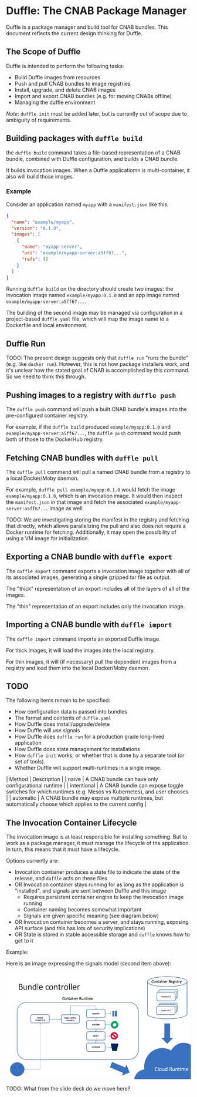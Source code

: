 # Duffle: The CNAB Package Manager

Duffle is a package manager and build tool for CNAB bundles. This document reflects the current design thinking for Duffle.

## The Scope of Duffle

Duffle is intended to perform the following tasks:

- Build Duffle images from resources
- Push and pull CNAB bundles to image registries
- Install, upgrade, and delete CNAB images
- Import and export CNAB bundles (e.g. for moving CNABs offline)
- Managing the duffle environment

*Note:* `duffle init` must be added later, but is currently out of scope due to ambiguity of requirements.

## Building packages with `duffle build`

the `duffle build` command takes a file-based representation of a CNAB bundle, combined with Duffle configuration, and builds a CNAB bundle.

It builds invocation images. When a Duffle applicatiomn is multi-container, it also will build those images.

### Example

Consider an application named `myapp` with a `manifest.json` like this:

```json
{ ​
  "name": "example/myapp",​
  "version": "0.1.0",​
  "images": [​
    { ​
      "name": "myapp-server",​
      "uri": "example/myapp-server:a5ff67...",​
      "refs": []​
    }​
  ]​
}
```

Running `duffle build` on the directory should create two images: the invocation image named `example/myapp:0.1.0` and an app image named `example/myapp-server:a5ff67...`.

The building of the second image may be managed via configuration in a project-based `duffle.yaml` file, which will map the image name to a Dockerfile and local environment.

## Duffle Run

TODO: The present design suggests only that `duffle run` "runs the bundle" (e.g. like `docker run`). However, this is not how package installers work, and it's unclear how the stated goal of CNAB is accomplished by this command. So we need to think this through.

## Pushing images to a registry with `duffle push`

The `duffle push` command will push a built CNAB bundle's images into the pre-configured container registry.

For example, if the `duffle build` produced `example/myapp:0.1.0` and `example/myapp-server:a5ff67...`, the `duffle push` command would push both of those to the DockerHub registry.

## Fetching CNAB bundles with `duffle pull`

The `duffle pull` command will pull a named CNAB bundle from a registry to a local Docker/Moby daemon.

For example, `duffle pull example/myapp:0.1.0` would fetch the image `example/myapp:0.1.0`, which is an invocation image. It would then inspect the `manifest.json` in that image and fetch the associated `example/myapp-server:a5ff67...` image as well.

TODO: We are investigating storing the manifest in the registry and fetching that directly, which allows parallelizing the pull and also does not require a Docker runtime for fetching. Additionally, it may open the possibility of using a VM image for initialization.

## Exporting a CNAB bundle with `duffle export`

The `duffle export` command exports a invocation image together with all of its associated images, generating a single gzipped tar file as output.

The "thick" representation of an export includes all of the layers of all of the images.

The "thin" representation of an export includes only the invocation image.

## Importing a CNAB bundle with `duffle import`

The `duffle import` command imports an exported Duffle image.

For thick images, it will load the images into the local registry.

For thin images, it will (if necessary) pull the dependent images from a registry and load them into the local Docker/Moby daemon.

## TODO

The following items remain to be specified:

- How configuration data is passed into bundles
- The format and contents of `duffle.yaml`
- How Duffle does install/upgrade/delete
- How Duffle will use signals
- How Duffle does `duffle run` for a production grade long-lived application
- How Duffle does state management for installations
- How `duffle init` works, or whether that is done by a separate tool (or set of tools).
- Whether Duffle will support multi-runtimes in a single image.

| Method | Description |
| naive | A CNAB bundle can have only configurational runtime |
| intentional | A CNAB bundle can expose toggle switches for which runtimes (e.g. Mesos vs Kubernetes), and user chooses |
| automatic | A CNAB bundle may expose multiple runtimes, but automatically choose which applies to the current config |

## The Invocation Container Lifecycle

The invocation image is at least responsible for installing something. But to work as a package manager, it must manage the lifecycle of the application. In turn, this means that it must have a lifecycle.

Options currently are:

- Invocation container produces a state file to indicate the state of the release, and `duffle` acts on these files
- OR Invocation container stays running for as long as the application is "installed", and signals are sent between Duffle and this image
    - Requires persistent container engine to keep the invocation image running
    - Container naming becomes somewhat important
    - Signals are given specific meaning (see diagram below)
- OR Invocation container becomes a server, and stays running, exposing API surface (and this has lots of security implications)
- OR State is stored in stable accessible storage and `duffle` knows how to get to it

Example:

Here is an image expressing the signals model (second item above):

![Signals](./images/signals-duffle.png)

TODO: What from the slide deck do we move here?





